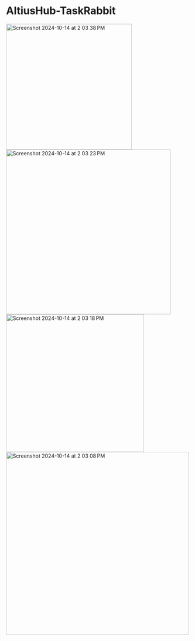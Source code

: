 # AltiusHub-TaskRabbit
<img width="343" alt="Screenshot 2024-10-14 at 2 03 38 PM" src="https://github.com/user-attachments/assets/3215f613-8d54-4063-976c-04a3cdd44059">
<img width="450" alt="Screenshot 2024-10-14 at 2 03 23 PM" src="https://github.com/user-attachments/assets/ca8e8bb3-7376-4d44-832f-434084b88da3">
<img width="376" alt="Screenshot 2024-10-14 at 2 03 18 PM" src="https://github.com/user-attachments/assets/d9779fd6-c1c1-4e0b-99ca-d925d0e52964">
<img width="499" alt="Screenshot 2024-10-14 at 2 03 08 PM" src="https://github.com/user-attachments/assets/8bbcc6a7-bde1-4a69-8d66-759b87e39663">
